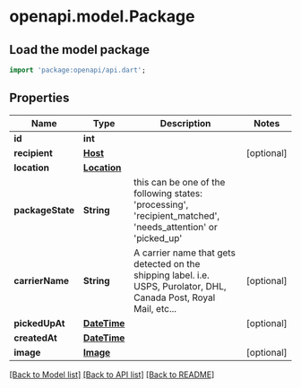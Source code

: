 # openapi.model.Package

## Load the model package
```dart
import 'package:openapi/api.dart';
```

## Properties
Name | Type | Description | Notes
------------ | ------------- | ------------- | -------------
**id** | **int** |  | 
**recipient** | [**Host**](Host.md) |  | [optional] 
**location** | [**Location**](Location.md) |  | 
**packageState** | **String** | this can be one of the following states: 'processing', 'recipient_matched', 'needs_attention' or 'picked_up' | 
**carrierName** | **String** | A carrier name that gets detected on the shipping label. i.e. USPS, Purolator, DHL, Canada Post, Royal Mail, etc...  | [optional] 
**pickedUpAt** | [**DateTime**](DateTime.md) |  | [optional] 
**createdAt** | [**DateTime**](DateTime.md) |  | 
**image** | [**Image**](Image.md) |  | [optional] 

[[Back to Model list]](../README.md#documentation-for-models) [[Back to API list]](../README.md#documentation-for-api-endpoints) [[Back to README]](../README.md)


